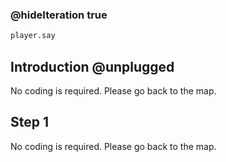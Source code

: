 ### @hideIteration true 

```python
player.say
```

## Introduction @unplugged
No coding is required. Please go back to the map.

## Step 1 
No coding is required. Please go back to the map.
